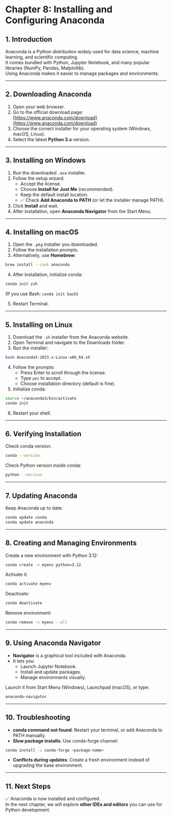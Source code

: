 # Chapter 8: Installing and Configuring Anaconda

## 1. Introduction
Anaconda is a Python distribution widely used for data science, machine learning, and scientific computing.  
It comes bundled with Python, Jupyter Notebook, and many popular libraries (NumPy, Pandas, Matplotlib).  
Using Anaconda makes it easier to manage packages and environments.  

---

## 2. Downloading Anaconda
1. Open your web browser.  
2. Go to the official download page:  
   [https://www.anaconda.com/download](https://www.anaconda.com/download)  
3. Choose the correct installer for your operating system (Windows, macOS, Linux).  
4. Select the latest **Python 3.x** version.  

---

## 3. Installing on Windows
1. Run the downloaded `.exe` installer.  
2. Follow the setup wizard:  
   - Accept the license.  
   - Choose **Install for Just Me** (recommended).  
   - Keep the default install location.  
   - ✅ Check **Add Anaconda to PATH** (or let the installer manage PATH).  
3. Click **Install** and wait.  
4. After installation, open **Anaconda Navigator** from the Start Menu.  

---

## 4. Installing on macOS
1. Open the `.pkg` installer you downloaded.  
2. Follow the installation prompts.  
3. Alternatively, use **Homebrew**:  

```bash
brew install --cask anaconda
```

4. After installation, initialize conda:

```bash
conda init zsh
```

(If you use Bash: `conda init bash`)  

5. Restart Terminal.  

---

## 5. Installing on Linux
1. Download the `.sh` installer from the Anaconda website.  
2. Open Terminal and navigate to the Downloads folder.  
3. Run the installer:  

```bash
bash Anaconda3-2023.x-Linux-x86_64.sh
```

4. Follow the prompts:  
   - Press Enter to scroll through the license.  
   - Type `yes` to accept.  
   - Choose installation directory (default is fine).  
5. Initialize conda:  

```bash
source ~/anaconda3/bin/activate
conda init
```

6. Restart your shell.  

---

## 6. Verifying Installation
Check conda version:  

```bash
conda --version
```

Check Python version inside conda:  

```bash
python --version
```

---

## 7. Updating Anaconda
Keep Anaconda up to date:  

```bash
conda update conda
conda update anaconda
```

---

## 8. Creating and Managing Environments
Create a new environment with Python 3.12:  

```bash
conda create -n myenv python=3.12
```

Activate it:  

```bash
conda activate myenv
```

Deactivate:  

```bash
conda deactivate
```

Remove environment:  

```bash
conda remove -n myenv --all
```

---

## 9. Using Anaconda Navigator
- **Navigator** is a graphical tool included with Anaconda.  
- It lets you:  
  - Launch Jupyter Notebook.  
  - Install and update packages.  
  - Manage environments visually.  

Launch it from Start Menu (Windows), Launchpad (macOS), or type:  

```bash
anaconda-navigator
```

---

## 10. Troubleshooting
- **conda command not found**: Restart your terminal, or add Anaconda to PATH manually.  
- **Slow package installs**: Use conda-forge channel:  

```bash
conda install -c conda-forge <package-name>
```

- **Conflicts during updates**: Create a fresh environment instead of upgrading the base environment.  

---

## 11. Next Steps
✅ Anaconda is now installed and configured.  
In the next chapter, we will explore **other IDEs and editors** you can use for Python development.
